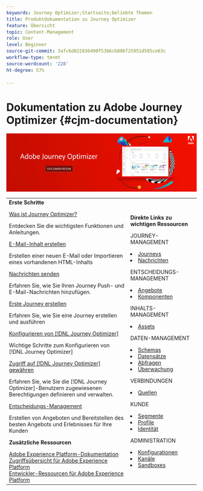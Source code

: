```yaml
---
keywords: Journey Optimizer;Startseite;beliebte Themen
title: Produktdokumentation zu Journey Optimizer
feature: Übersicht
topic: Content-Management
role: User
level: Beginner
source-git-commit: 3afc6d822836490f5366cb806f25951d585ce63c
workflow-type: tm+mt
source-wordcount: '228'
ht-degree: 57%

---
```


# Dokumentation zu Adobe Journey Optimizer {#cjm-documentation}

![](using/assets/do-not-localize/banner-cjm.png)


<table style="table-layout:fixed">
<tr>
  <td>
    <div><strong>Erste Schritte</strong>
    </div>
    <p>
    <em></em>
    <p>
    <div>
      <a href="using/get-started.md">Was ist Journey Optimizer?</a>
    </div>
    <p>  Entdecken Sie die wichtigsten Funktionen und Anleitungen.
    <p>
    <div>
      <a href="using/design-emails.md">E-Mail-Inhalt erstellen</a>
    </div>
    <p>
    Erstellen einer neuen E-Mail oder Importieren eines vorhandenen HTML-Inhalts
    <p>
    <div>
      <a href="using/building-journeys/journeys-message.md">Nachrichten senden</a>
    </div>
    <p>Erfahren Sie, wie Sie Ihren Journey Push- und E-Mail-Nachrichten hinzufügen.
    <p>
    <div>
    <a href="using/building-journeys/journeys-uc.md">Erste Journey erstellen</a>
    </div>
    <p>Erfahren Sie, wie Sie eine Journey erstellen und ausführen
    <p>
    <div>
    <a href="using/configuration/get-started-configuration.md">Konfigurieren von [!DNL Journey Optimizer]</a>
    </div>
    <p>Wichtige Schritte zum Konfigurieren von [!DNL Journey Optimizer]
    <p>
    <div>
    <a href="using/administration/permissions-overview.md">Zugriff auf [!DNL Journey Optimizer] gewähren</a>
    </div>
    <p>Erfahren Sie, wie Sie die [!DNL Journey Optimizer]-Benutzern zugewiesenen Berechtigungen definieren und verwalten.
    <p>
    <div>
    <a href="using/offers/get-started/starting-offer-decisioning.md">Entscheidungs-Management</a>
    </div>
    <p>Erstellen von Angeboten und Bereitstellen des besten Angebots und Erlebnisses für Ihre Kunden
    <p>
    <p>
    <div><strong>Zusätzliche Ressourcen</strong>
    </div>
    <p>
    <p>
    <div>
      <a href="https://experienceleague.adobe.com/docs/experience-platform/landing/home.html?lang=de">Adobe Experience Platform-Dokumentation</a>
    </div>
      <div>
      <a href="https://experienceleague.adobe.com/docs/experience-platform/access-control/home.html?lang=de">Zugriffsübersicht für Adobe Experience Platform</a>
    </div>
      <div>
      <a href="https://www.adobe.com/de/experience-platform/documentation-and-developer-resources.html">Entwickler-Ressourcen für Adobe Experience Platform</a>
    </div>
  </td>
   <td>
   <div><strong>Direkte Links zu wichtigen Ressourcen</strong>
    </div>
    <p>
    <em></em>
    <p>
    <p>JOURNEY-MANAGEMENT</p>
    <li>
      <a href="using/building-journeys/journey-gs.md">Journeys</a>
    </li>
    <li>
      <a href="using/create-message.md">Nachrichten</a>
    </li>
    <p>
    <p>ENTSCHEIDUNGS-MANAGEMENT</p>
    <li>
      <a href="using/offers/get-started/starting-offer-decisioning.md">Angebote</a>
    </li>
     <li>
      <a href="using/offers/offer-library/key-steps.md">Komponenten</a>
    </li>
    <p>
    <p>INHALTS-MANAGEMENT</p>
    <li>
      <a href="using/assets-essentials.md">Assets</a>
    </li>
    <p>
    <p>DATEN-MANAGEMENT</p>
    <li>
      <a href="https://experienceleague.adobe.com/docs/experience-platform/xdm/tutorials/create-schema-ui.html?lang=de">Schemas</a>
    </li>
     <li>
      <a href="https://experienceleague.adobe.com/docs/experience-platform/catalog/datasets/user-guide.html?lang=de">Datensätze</a>
    </li>
        <li>
      <a href="https://experienceleague.adobe.com/docs/experience-platform/query/ui/overview.html?lang=de">Abfragen</a>
    </li>
     <li>
      <a href="https://experienceleague.adobe.com/docs/experience-platform/ingestion/quality/monitor-data-ingestion.html?lang=de">Überwachung</a>
    </li>
    <p>
    <p>VERBINDUNGEN</p>
    <li>
      <a href="https://experienceleague.adobe.com/docs/experience-platform/sources/home.html?lang=de">Quellen</a>
    </li>
    <p>
    <p>KUNDE</p>
    <li>
      <a href="using/segment/about-segments.md">Segmente</a>
    </li>
     <li>
      <a href="https://experienceleague.adobe.com/docs/experience-platform/profile/ui/user-guide.html?lang=de">Profile</a>
    </li>
    <li>
      <a href="https://experienceleague.adobe.com/docs/experience-platform/identity/namespaces.html#manage-namespaces">Identität</a>
    </li>
    <p>
    <p>ADMINISTRATION</p>
    <li>
      <a href="using/configuration/about-data-sources-events-actions.md">Konfigurationen </a>
    </li>
    <li>
      <a href="using/configuration/get-started-configuration.md">Kanäle</a>
    </li>
     <li>
      <a href="using/administration/sandboxes.md">Sandboxes</a>
    </li>
  </td>
</tr>
</table>
